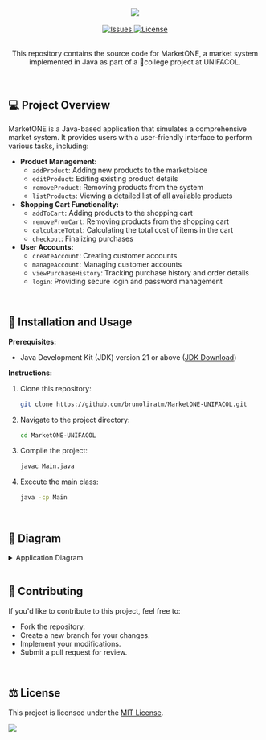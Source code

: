 <div align="center" text-align="center">
    <img src="https://capsule-render.vercel.app/api?type=waving&height=200&color=gradient&text=Market%20ONE&reversal=false">
    <br>
    <p></p>
        <a href="https://github.com/brunoliratm/MarketONE-UNIFACOL/issues">
            <img src="https://img.shields.io/github/issues/brunoliratm/MarketONE-UNIFACOL?style=for-the-badge" alt="Issues">
        </a>
        <a href="https://github.com/brunoliratm/MarketONE-UNIFACOL/blob/main/LICENSE">
            <img src="https://img.shields.io/github/license/brunoliratm/MarketONE-UNIFACOL?style=for-the-badge" alt="License">
        </a>
    </p>
    <br>
    This repository contains the source code for MarketONE, a market system implemented in Java as part of a 🏫college project at UNIFACOL.
</div>
<br>
<br>

## 💻 Project Overview

MarketONE is a Java-based application that simulates a comprehensive market system. It provides users with a user-friendly interface to perform various tasks, including:

- **Product Management:**
  - `addProduct`: Adding new products to the marketplace
  - `editProduct`: Editing existing product details
  - `removeProduct`: Removing products from the system
  - `listProducts`: Viewing a detailed list of all available products
- **Shopping Cart Functionality:**
  - `addToCart`: Adding products to the shopping cart
  - `removeFromCart`: Removing products from the shopping cart
  - `calculateTotal`: Calculating the total cost of items in the cart
  - `checkout`: Finalizing purchases
- **User Accounts:**
  - `createAccount`: Creating customer accounts
  - `manageAccount`: Managing customer accounts
  - `viewPurchaseHistory`: Tracking purchase history and order details
  - `login`: Providing secure login and password management

<br>

## 📂 Installation and Usage

**Prerequisites:**

* Java Development Kit (JDK) version 21 or above ([JDK Download](https://www.oracle.com/java/technologies/downloads/))

**Instructions:**

1. Clone this repository:
   ```bash
   git clone https://github.com/brunoliratm/MarketONE-UNIFACOL.git
   ```
2. Navigate to the project directory:
   ```bash
   cd MarketONE-UNIFACOL
   ```
3. Compile the project:
   ```bash
   javac Main.java
   ```
4. Execute the main class:
   ```bash
   java -cp Main
   ```
<br>

## 🧮 Diagram

<details>
  <summary>Application Diagram</summary>

<img src="image/MarketONEDiagrama.png" alt="Diagram full version">
</details>
<br>

## 🤝 Contributing
If you'd like to contribute to this project, feel free to:

- Fork the repository.
- Create a new branch for your changes.
- Implement your modifications.
- Submit a pull request for review.
<br>

## ⚖️ License

This project is licensed under the [MIT License](LICENSE).

<img src="https://capsule-render.vercel.app/api?type=waving&height=100&color=gradient&reversal=false&section=footer">